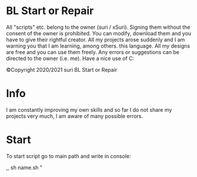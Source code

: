 # BL Start or Repair
All "scripts" etc. belong to the owner (suri / xSuri). Signing them without the consent of the owner is prohibited. You can modify, download them and you have to give their rightful creator. All my projects arose suddenly and I am warning you that I am learning, among others. this language. All my designs are free and you can use them freely. Any errors or suggestions can be directed to the owner (i.e. me). Have a nice use of C: 

©Copyright 2020/2021 suri
BL Start or Repair

# Info
I am constantly improving my own skills and so far I do not share my projects very much, I am aware of many possible errors.

# Start
To start script go to main path and write in console:

,, sh name.sh "
